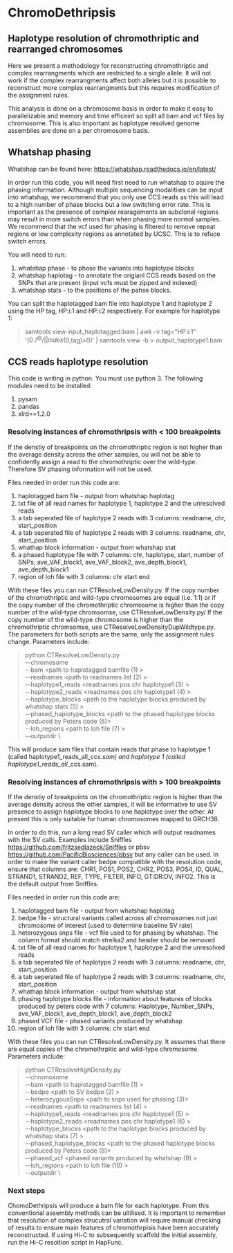 # ChromoDethripsis
## Haplotype resolution of chromothriptic and rearranged chromosomes 

Here we present a methodology for reconstructing chromothriptic and complex rearrangments which are restricted to a single allele. It will not work if the complex rearrangments affect both alleles but it is possible to reconstruct more complex rearrangments but this requires modification of the assignment rules. 

This analysis is done on a chromosome basis in order to make it easy to parallelizable and memory and time efficeint so split all bam and vcf files by chromosome. This is also important as haplotype resolved genome assemblies are done on a per chromosome basis.

## Whatshap phasing 

Whatshap can be found here: https://whatshap.readthedocs.io/en/latest/ 

In order run this code, you will need first need to run whatshap to aquire the phasing information. Although multiple sequencing modalitiies can be input into whatshap, we recommend that you only use CCS reads as this will lead to a high number of phase blocks but a low switching error rate. This is important as the presence of complex rearagements an subclonal regions may result in more switch errors than when phasing more normal samples. We recommend that the vcf used for phasing is filtered to remove repeat regions or low complexity regions as annotated by UCSC. This is to refuce switch errors.

You will need to run: 

1) whatshap phase - to phase the variants into haplotype blocks
2) whatshap haplotag - to annotate the origianl CCS reads based on the SNPs that are present (input vcfs must be zipped and indexed)
3) whatshap stats - to the positions of the pahse blocks. 

You can split the haplotagged bam file into haplotype 1 and haplotype 2 using the HP tag, HP:i:1 and HP:i:2 respectively. For example for haplotype 1:
> samtools view input_haplotagged.bam | awk -v tag="HP:i:1" '($0 ~ /^@/ || index($0,tag)>0)' | samtools view -b > output_haplotype1.bam
  

## CCS reads haplotype resolution
  
This code is writing in python. You must use python 3. The following modules need to be installed:

1) pysam 
2) pandas
3) xlrd==1.2.0
  
### Resolving instances of chromothripsis with < 100 breakpoints 

If the denstiy of breakpoints on the chromothriptic region is not higher than the average density across the other samples, ou will not be able to confidently assign a read to the chromothriptic over the wild-type. Therefore SV phasing information will not be used. 

Files needed in order run this code are:

1) haplotagged bam file - output from whatshap haplotag
2) txt file of all read names for haplotype 1, haplotype 2 and the unresolved reads
3) a tab seperated file of haplotype 2 reads with 3 columns: readname, chr, start_position
4) a tab seperated file of haplotype 2 reads with 3 columns: readname, chr, start_position
5) whathap block information - output from whatshap stat
6) a phased haplotype file with 7 columns: chr, haplotype, start, number of SNPs, ave_VAF_block1, ave_VAF_block2, ave_depth_block1, ave_depth_block1
7) region of loh file with 3 columns: chr start end

With these files you can run CTResolveLowDensity.py. If the copy number of the chromothriptic and wild-type chromosomes are equal (i.e. 1:1) or if the copy number of the chromothriptic chromosome is higher than the copy number of the wild-type chromsomse, use CTResolveLowDensity.py/ If the copy number of the wild-type chromosome is higher than the chromothriptic chromsomse, use CTResolveLowDensityDupWildtype.py. The parameters for both scripts are the same, only the assignment rules change. Parameters include: 

> python CTResolveLowDensity.py \
>  --chromosome <chromosome> \
>  --bam <path to haplotagged bamfile (1) > \
>  --readnames <path to readnames list (2) > \
>  --haplotype1_reads <readnames pos chr haplotype1 (3) > \
>  --haplotype2_reads <readnames pos chr haplotype1 (4) > \
>  --haplotype_blocks  <path to the haplotype blocks produced by whatshap stats (5) > \
>  --phased_haplotype_blocks <path to the phased haplotype blocks produced by Peters code (6)>  \
>  --loh_regions <path to loh file (7) > \
>  --outputdir <path to the output directory> \

This will produce sam files that contain reads that phase to haplotype 1 (called haplotype1_reads_all_<chromosome>_ccs.sam) and haplotype 1 (called haplotype1_reads_all_<chromosome>_ccs.sam).
  
  
### Resolving instances of chromothripsis with > 100 breakpoints 

If the denstiy of breakpoints on the chromothriptic region is higher than the average density across the other samples, it will be informative to use SV presence to assign haplotype blocks to one haplotype over the other. At present this is only suitable for human chromosomes mapped to GRCH38. 

In order to do this, run a long read SV caller which will output readnames with the SV calls. Examples include Sniffles https://github.com/fritzsedlazeck/Sniffles or pbsv https://github.com/PacificBiosciences/pbsv but any caller can be used. In order to make the variant caller bedpe compatible with the resolution code, ensure that columns are: CHR1, POS1, POS2, CHR2, POS3, POS4, ID, QUAL, STRAND1, STRAND2, REF, TYPE, FILTER, INFO, GT:DR:DV, INFO2. This is the default output from Sniffles. 

Files needed in order run this code are:

1) haplotagged bam file - output from whatshap haplotag
2) bedpe file - structural variants called across all chromosomes not just chromosome of interest (used to determine baseline SV rate)
3) heterozygous snps file - vcf file used to for phasing by whatshap. The column format should match strelka2 and header should be removed
4) txt file of all read names for haplotype 1, haplotype 2 and the unresolved reads
5) a tab seperated file of haplotype 2 reads with 3 columns: readname, chr, start_position
6) a tab seperated file of haplotype 2 reads with 3 columns: readname, chr, start_position
7) whathap block information - output from whatshap stat
8) phasing haplotype blocks file - information about features of blocks produced by peters code with 7 columns: Haplotype, Number_SNPs, ave_VAF_block1, ave_depth_block1, ave_depth_block2
9) phased VCF file - phased variants produced by whatshap
10) region of loh file with 3 columns: chr start end
  

With these files you can run CTResolveLowDensity.py. It assumes that there are equal copies of the chromothrpitic and wild-type chromosome. Parameters include: 

> python CTResolveHighDensity.py \
>  --chromosome <chromosome> \
>  --bam <path to haplotagged bamfile (1) > \
>  --bedpe <path to SV bedpe (2) > \
>  --heterozygousSnps <path to snps used for phasing (3)> \
>  --readnames <path to readnames list (4) > \
>  --haplotype1_reads <readnames pos chr haplotype1 (5) > \
>  --haplotype2_reads <readnames pos chr haplotype1 (6) > \
>  --haplotype_blocks  <path to the haplotype blocks produced by whatshap stats (7) > \
>  --phased_haplotype_blocks <path to the phased haplotype blocks produced by Peters code (8)>  \
>  --phased_vcf <phased variants produced by whatshap (9) >   \
>  --loh_regions <path to loh file (10) > \
>  --outputdir <path to the output directory> \

### Next steps
  
ChomoDethripsis will produce a bam file for each haplotype. From this conventional assembly methods can be ultilised. It is important to remember that resolution of complex strucutral variation will require manual checking of results to ensure main features of chromothrpisis have been accurately reconstructed.  If using Hi-C to subsequently scaffold the initial assembly, run the Hi-C resoltion script in HapFunc. 
  
  
  

  
  



